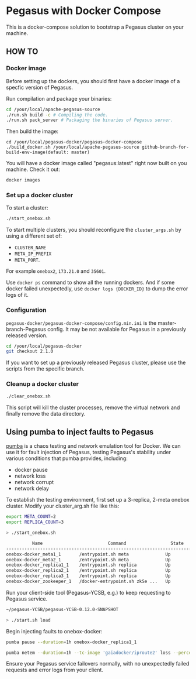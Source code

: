 <!--
Licensed to the Apache Software Foundation (ASF) under one
or more contributor license agreements.  See the NOTICE file
distributed with this work for additional information
regarding copyright ownership.  The ASF licenses this file
to you under the Apache License, Version 2.0 (the
"License"); you may not use this file except in compliance
with the License.  You may obtain a copy of the License at

  http://www.apache.org/licenses/LICENSE-2.0

Unless required by applicable law or agreed to in writing,
software distributed under the License is distributed on an
"AS IS" BASIS, WITHOUT WARRANTIES OR CONDITIONS OF ANY
KIND, either express or implied.  See the License for the
specific language governing permissions and limitations
under the License.
-->
# Pegasus with Docker Compose

This is a docker-compose solution to bootstrap a Pegasus cluster
on your machine.

## HOW TO

### Docker image

Before setting up the dockers, you should first have a docker image of a specfic version of Pegasus.

Run compilation and package your binaries:

```sh
cd /your/local/apache-pegasus-source
./run.sh build -c # Compiling the code.
./run.sh pack_server # Packaging the binaries of Pegasus server.
```

Then build the image:

```
cd /your/local/pegasus-docker/pegasus-docker-compose
./build_docker.sh /your/local/apache-pegasus-source github-branch-for-build-env-image(default: master)
```

You will have a docker image called "pegasus:latest" right now built on you machine. Check it out:

```sh
docker images
```

### Set up a docker cluster

To start a cluster:

```sh
./start_onebox.sh
```

To start multiple clusters, you should reconfigure the `cluster_args.sh` by using a different set of:

- `CLUSTER_NAME`
- `META_IP_PREFIX`
- `META_PORT`.

For example `onebox2`, `173.21.0` and `35601`.

Use `docker ps` command to show all the running dockers. And if some docker failed unexpectedly,
use `docker logs {DOCKER_ID}` to dump the error logs of it.

### Configuration

`pegasus-docker/pegasus-docker-compose/config.min.ini` is the master-branch-Pegasus config. It may be not available
for Pegasus in a previously released version.

```sh
cd /your/local/pegasus-docker
git checkout 2.1.0
```

If you want to set up a previously released Pegasus cluster, please use the scripts from the specific branch.

### Cleanup a docker cluster

```sh
./clear_onebox.sh
```

This script will kill the cluster processes, remove the virtual network and finally remove the data directory.

## Using pumba to inject faults to Pegasus

[pumba](https://github.com/alexei-led/pumba) is a chaos testing and network emulation tool for Docker. We can use it
for fault injection of Pegasus, testing Pegasus's stability under various conditions
that pumba provides, including:

- docker pause
- network loss
- network corrupt
- network delay

To establish the testing environment, first set up a 3-replica, 2-meta onebox cluster. Modify your cluster_arg.sh file like this:

```sh
export META_COUNT=2
export REPLICA_COUNT=3
```

```sh
> ./start_onebox.sh

          Name                         Command                 State                         Ports
---------------------------------------------------------------------------------------------------------------------
onebox-docker_meta1_1       /entrypoint.sh meta              Up           0.0.0.0:34601->34601/tcp
onebox-docker_meta2_1       /entrypoint.sh meta              Up           0.0.0.0:34602->34601/tcp
onebox-docker_replica1_1    /entrypoint.sh replica           Up           0.0.0.0:32774->34801/tcp
onebox-docker_replica2_1    /entrypoint.sh replica           Up           0.0.0.0:32776->34801/tcp
onebox-docker_replica3_1    /entrypoint.sh replica           Up           0.0.0.0:32775->34801/tcp
onebox-docker_zookeeper_1   /docker-entrypoint.sh zkSe ...   Up           0.0.0.0:32777->2181/tcp, 2888/tcp, 3888/tcp
```

Run your client-side tool (Pegasus-YCSB, e.g.) to keep requesting to Pegasus service.

```sh
~/pegasus-YCSB/pegasus-YCSB-0.12.0-SNAPSHOT

> ./start.sh load
```

Begin injecting faults to onebox-docker:

```sh
pumba pause --duration=1h onebox-docker_replica1_1

pumba netem --duration=1h --tc-image 'gaiadocker/iproute2' loss --percent 100 onebox-docker_replica1_1
```

Ensure your Pegasus service failovers normally, with no unexpectedly failed requests and error logs from your client.
